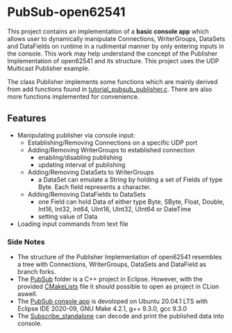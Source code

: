 # PubSub-open62541
This project contains an implementation of a **basic console app** which allows user to dynamically manipulate Connections, WriterGroups, DataSets and DataFields on runtime in a rudimental manner by only entering inputs in the console. This work may help understand the concept of the Publisher Implementation of open62541 and its structure. This project uses the UDP Multicast Publisher example.

The class Publisher implements some functions which are mainly derived from add functions found in [tutorial_pubsub_publisher.c](https://github.com/open62541/open62541/blob/master/examples/pubsub/tutorial_pubsub_publish.c). There are also more functions implemented for convenience.

## Features
  - Manipulating publisher via console input:
    - Establishing/Removing Connections on a specific UDP port 
    - Adding/Removing WriterGroups to established connection
      - enabling/disabling publishing
      - updating interval of publishing
    - Adding/Removing DataSets to WriterGroups
      - a DataSet can emulate a String by holding a set of Fields of type Byte. Each field represents a character.
    - Adding/Removing DataFields to DataSets
      - one Field can hold Data of either type Byte, SByte, Float, Double, Int16, Int32, Int64, UInt16, UInt32, UInt64 or DateTime
      - setting value of Data
  - Loading input commands from text file

### Side Notes
- The structure of the Publisher Implementation of open62541 resembles a tree with Connections, WriterGroups, DataSets and DataField as branch forks.
- The [PubSub](https://github.com/minduran/PubSub-open62541/tree/main/PubSub) folder is a C++ project in Eclipse. However, with the provided [CMakeLists](https://github.com/minduran/PubSub-open62541/tree/main/PubSub/CMakeLists.txt) file it should possible to open as project in CLion aswell.
- The [PubSub console app](https://github.com/minduran/PubSub-open62541/tree/main/PubSub/Debug/PubSub) is devoloped on Ubuntu 20.04.1 LTS with Eclipse IDE 2020-09, GNU Make 4.2.1, g++ 9.3.0, gcc 9.3.0
- The [Subscribe_standalone](https://github.com/minduran/PubSub-open62541/tree/main/PubSub/cmake-build-debug/subscribe_standalone) can decode and print the published data into console.
